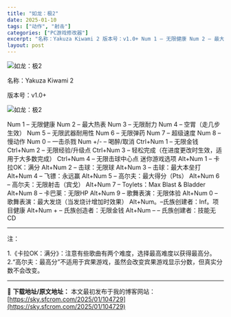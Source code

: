 ```yaml
---
title: "如龙：极2"
date: 2025-01-10
tags: ["动作", "射击"]
categories: ["PC游戏修改器"]
excerpt: "名称：Yakuza Kiwami 2 版本号：v1.0+ Num 1 – 无限健康 Num 2 – 最大热表 Num 3 – 无限耐力 Num 4 – 空胃（走几步生效） Num 5 – 无限武器耐用性 Num 6 – 无限弹药 Num 7 – 超级速度 Num 8 – 慢动作 Num 0 – 一击&hellip;"
layout: post
---
```


<img title="2.webp" src="https://sky.sfcrom.com/wp-content/uploads/2025/01/a9c0cc6a5611b.webp" alt="如龙：极2" />

名称：Yakuza Kiwami 2

版本号：v1.0+

<img title="22.webp" src="https://sky.sfcrom.com/wp-content/uploads/2025/01/4fd64d335151c.webp" alt="如龙：极2" />

Num 1 – 无限健康
Num 2 – 最大热表
Num 3 – 无限耐力
Num 4 – 空胃（走几步生效）
Num 5 – 无限武器耐用性
Num 6 – 无限弹药
Num 7 – 超级速度
Num 8 – 慢动作
Num 0 – 一击杀戮
Num +/- – 喝醉/取消
Ctrl+Num 1 – 无限金钱
Ctrl+Num 2 – 无限经验/升级点
Ctrl+Num 3 – 轻松完成（在进度更改时生效，适用于大多数完成）
Ctrl+Num 4 – 无限击球中心点
迷你游戏选项
Alt+Num 1 – 卡拉OK：满分
Alt+Num 2 – 击球：无限球
Alt+Num 3 – 击球：最大本垒打
Alt+Num 4 – 飞镖：永远赢
Alt+Num 5 – 高尔夫：最大得分（Pts）
Alt+Num 6 – 高尔夫：无限射击（宾戈）
Alt+Num 7 – Toylets：Max Blast &amp; Bladder
Alt+Num 8 – 卡巴莱：无限HP
Alt+Num 9 – 歌舞表演：无限体验
Alt+Num 0 – 歌舞表演：最大发烧（当发烧计增加时效果）
Alt+Num。–氏族创建者：Inf。项目健康
Alt+Num + – 氏族创造者：无限金钱
Alt+Num – – 氏族创建者：技能无CD

<hr />

注：

1.《卡拉OK：满分》：注意有些歌曲有两个难度，选择最高难度以获得最高分。
2.“高尔夫：最高分”不适用于宾果游戏，虽然会改变宾果游戏显示分数，但真实分数不会改变。

---
📖 **下载地址/原文地址：** 本文最初发布于我的博客网站：[https://sky.sfcrom.com/2025/01/104729](https://sky.sfcrom.com/2025/01/104729)
